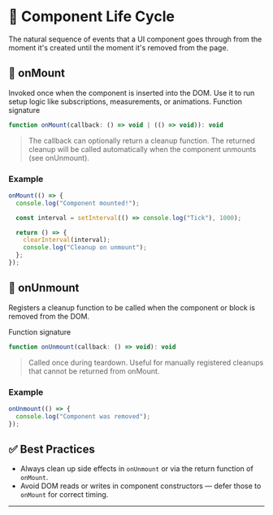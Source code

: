 # 📘 Component Life Cycle

The natural sequence of events that a UI component goes through from the moment it's created until the moment it's removed from the page.

## 🔼 onMount

Invoked once when the component is inserted into the DOM. Use it to run setup logic like subscriptions, measurements, or animations.
Function signature

```js
function onMount(callback: () => void | (() => void)): void
```

> The callback can optionally return a cleanup function. The returned cleanup will be called automatically when the component unmounts (see onUnmount).

### Example
```js
onMount(() => {
  console.log("Component mounted!");

  const interval = setInterval(() => console.log("Tick"), 1000);

  return () => {
    clearInterval(interval);
    console.log("Cleanup on unmount");
  };
});
```

## 🔽 onUnmount

Registers a cleanup function to be called when the component or block is removed from the DOM.

Function signature
```js
function onUnmount(callback: () => void): void
```

> Called once during teardown. Useful for manually registered cleanups that cannot be returned from onMount.

### Example
```js
onUnmount(() => {
  console.log("Component was removed");
});
```

## ✅ Best Practices

- Always clean up side effects in `onUnmount` or via the return function of `onMount`.
- Avoid DOM reads or writes in component constructors — defer those to `onMount` for correct timing.

---
